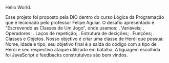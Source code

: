 Hello World.

Esse projeto foi proposto pela DIO dentro do curso Lógica da Programação que é lecionado pelo professor Felipe Aguiar. 
O desafio apresentado é "Escrevendo as Classes de Um Jogo", onde usamos: 
. Variáveis;
. Operadores;
. Laços de repetição;
. Estrutura de decições;
. Funções;
. Classes e Objetos.
Nosso objetivo é criar uma classe de Herói que possua: Nome, idade e tipo, seu objetivo final é a saída do código com a tipo de Herói e seu respectivo ataque utilizado em batalha. A liguagem escolhida foi JavaScript e feedbacks construtuivos são bem vindos.
